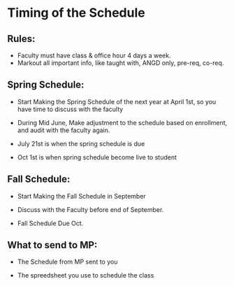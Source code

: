 # Timing of the Schedule

## Rules:
* Faculty must have class & office hour 4 days a week.
* Markout all important info, like taught with, ANGD only, pre-req, co-req.

## Spring Schedule:
* Start Making the Spring Schedule of the next year at April 1st, so you have time to discuss with the faculty

* During Mid June, Make adjustment to the schedule based on enrollment, and audit with the faculty again.

* July 21st is when the spring schedule is due

* Oct 1st is when spring schedule become live to student

## Fall Schedule:

* Start Making the Fall Schedule in September 

* Discuss with the Faculty before end of September.

* Fall Schedule Due Oct.

## What to send to MP:
* The Schedule from MP sent to you

* The spreedsheet you use to schedule the class
